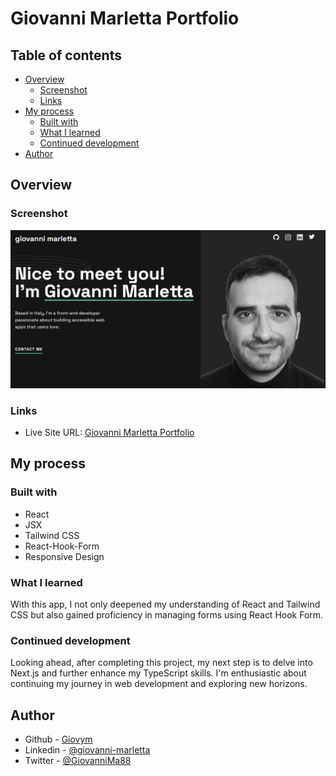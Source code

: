 # Giovanni Marletta Portfolio

## Table of contents

- [Overview](#overview)
  - [Screenshot](#screenshot)
  - [Links](#links)
- [My process](#my-process)
  - [Built with](#built-with)
  - [What I learned](#what-i-learned)
  - [Continued development](#continued-development)
- [Author](#author)

## Overview

### Screenshot

![](https://github.com/Giovym/giovanni-marletta-portfolio/blob/master/src/assets/images/Screenshot.png)

### Links

- Live Site URL: [Giovanni Marletta Portfolio](https://giovym.github.io/giovanni-marletta-portfolio/)

## My process

### Built with

- React
- JSX
- Tailwind CSS
- React-Hook-Form
- Responsive Design

### What I learned

With this app, I not only deepened my understanding of React and Tailwind CSS but also gained proficiency in managing forms using React Hook Form.

### Continued development

Looking ahead, after completing this project, my next step is to delve into Next.js and further enhance my TypeScript skills. I'm enthusiastic about continuing my journey in web development and exploring new horizons.

## Author

- Github - [Giovym](<[https://www.your-site.com](https://github.com/Giovym)>)
- Linkedin - [@giovanni-marletta](https://www.linkedin.com/in/giovanni-marletta/)
- Twitter - [@GiovanniMa88](https://twitter.com/GiovanniMa88)
